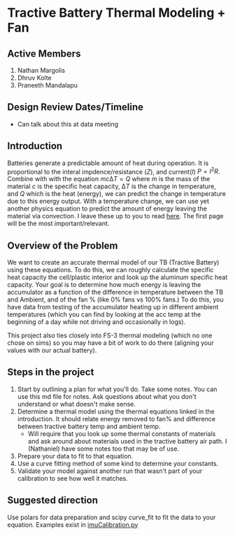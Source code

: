 # Tractive Battery Thermal Modeling + Fan

## Active Members

1. Nathan Margolis
1. Dhruv Kolte
1. Praneeth Mandalapu

## Design Review Dates/Timeline

- Can talk about this at data meeting

## Introduction

Batteries generate a predictable amount of heat during operation. It is proportional to the interal impdence/resistance ($Z$), and current($I$) $P = I^2R$. Combine with with the equation $mc∆T=Q$ where $m$ is the mass of the material $c$ is the specific heat capacity, $∆T$ is the change in temperature, and $Q$ which is the heat (energy), we can predict the change in temperature due to this energy output. With a temperature change, we can use yet another physics equation to predict the amount of energy leaving the material via convection. I leave these up to you to read [here](https://fsae.slack.com/files/U05V4TEQL67/F0909L6EPNW/heattransferbooklet.pdf). The first page will be the most important/relevant.

## Overview of the Problem

We want to create an accurate thermal model of our TB (Tractive Battery) using these equations. To do this, we can roughly calculate the specific heat capacity the cell/plastic interior and look up the aluminum specific heat capacity. Your goal is to determine how much energy is leaving the accumulator as a function of the difference in temperature between the TB and Ambient, and of the fan % (like 0% fans vs 100% fans.) To do this, you have data from testing of the accumulator heating up in different ambient temperatures (which you can find by looking at the acc temp at the beginning of a day while not driving and occasionally in logs).

This project also ties closely into FS-3 thermal modeling (which no one chose on sims) so you may have a bit of work to do there (aligning your values with our actual battery).

## Steps in the project

1. Start by outlining a plan for what you'll do. Take some notes. You can use this md file for notes. Ask questions about what you don't understand or what doesn't make sense.
1. Determine a thermal model using the thermal equations linked in the introduction. It should relate energy removed to fan% and difference between tractive battery temp and ambient temp.
    - Will require that you look up some thermal constants of materials and ask around about materials used in the tractive battery air path. I (Nathaniel) have some notes too that may be of use.
1. Prepare your data to fit to that equation.
1. Use a curve fitting method of some kind to determine your constants.
1. Validate your model against another run that wasn't part of your calibration to see how well it matches.

## Suggested direction

Use polars for data preparation and scipy curve_fit to fit the data to your equation. Examples exist in [imuCalibration.py](../Data/imuCalibration.py)